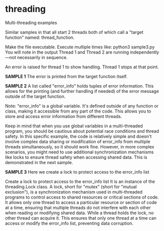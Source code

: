 # threading
Multi-threading examples

Similar samples in that all start 2 threads both of which call a "target function" named:
thread_function.

Make the file executable.
Execute multiple times like: python3 sample3.py
You will note in the output Thread 1 and Thread 2 are running independently—not necessarily
in sequence.

An error is raised for thread 1 to show handling.
Thread 1 stops at that point.

**SAMPLE 1**
The error is printed from the target function itself.

**SAMPLE 2**
A list called "error_info" holds tuples of error information.
This allows for the printing (and further handling if needed) of the error message
outside of the target function.

Note: "error_info" is a global variable. It's defined outside of any function or class, 
making it accessible from any part of the code. This allows you to store 
and access error information from different threads.

Keep in mind that when you use global variables in a multi-threaded program, you should be 
cautious about potential race conditions and thread safety. In this specific example, the 
code is relatively simple and doesn't involve complex data sharing or modification of 
error_info from multiple threads simultaneously, so it should work fine. However, in more 
complex scenarios, you might need to use additional synchronization mechanisms like locks 
to ensure thread safety when accessing shared data. This is demonstrated in the next 
sample.

**SAMPLE 3**
Here we create a lock to protect access to the error_info list

Create a lock to protect access to the error_info list
It is an instance of the threading.Lock class. 
A lock, short for "mutex" (short for "mutual exclusion"), 
is a synchronization mechanism used in multi-threaded programs 
to control access to shared resources or critical sections of 
code. It allows only one thread to access a particular 
resource or section of code at a time, ensuring that multiple 
threads do not interfere with each other when reading or 
modifying shared data.  While a thread holds the lock, no other 
thread can acquire it. This ensures that only one thread at a 
time can access or modify the error_info list, preventing data 
corruption.
